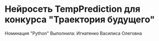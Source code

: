 # Нейросеть TempPrediction для конкурса "Траектория будущего"
Номинация "Python"
Выполнила: Игнатенко Василиса Олеговна

